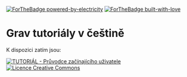 [![ForTheBadge powered-by-electricity](http://ForTheBadge.com/images/badges/powered-by-electricity.svg)](https://github.com/svatas/grav_tutor_cz) [![ForTheBadge built-with-love](http://ForTheBadge.com/images/badges/built-with-love.svg)](https://github.com/svatas/grav_tutor_cz)


# Grav tutoriály v češtině

K dispozici zatím jsou:

[![TUTORIÁL - Průvodce začínajícího uživatele](https://img.shields.io/badge/TUTORIÁL-Průvodce_začínajícího-2ea44f?style=for-the-badge)](https://github.com/svatas/grav_tutor_cz/wiki/Pr%C5%AFvodce-za%C4%8D%C3%ADnaj%C3%ADc%C3%ADho) <a rel="license" href="http://creativecommons.org/licenses/by-sa/4.0/"><img alt="Licence Creative Commons" style="border-width:0" src="https://i.creativecommons.org/l/by-sa/4.0/88x31.png" /></a>
